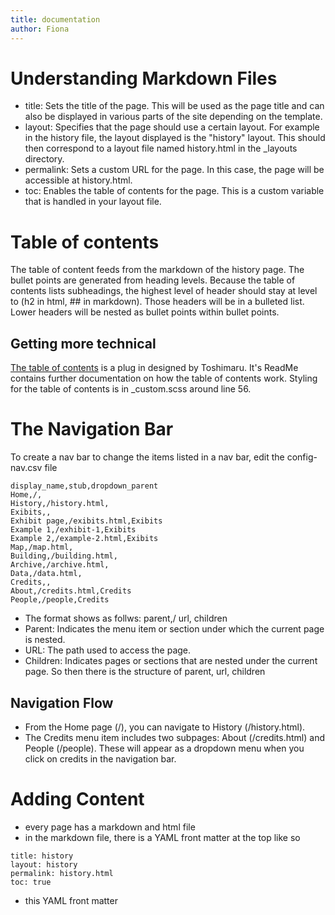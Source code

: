 ```yaml
---
title: documentation
author: Fiona
--- 
```

# Understanding Markdown Files
- title: Sets the title of the page. This will be used as the page title and can also be displayed in various parts of the site depending on the template.
- layout: Specifies that the page should use a certain layout. For example in the history file, the layout displayed is the "history" layout. This should then correspond to a layout file named history.html in the _layouts directory.
- permalink: Sets a custom URL for the page. In this case, the page will be accessible at history.html.
- toc: Enables the table of contents for the page. This is a custom variable that is handled in your layout file. 

# Table of contents
The table of content feeds from the markdown of the history page. The bullet points are generated from heading levels. Because the table of contents lists subheadings, the highest level of header should stay at level to (h2 in html, ## in markdown). Those headers will be in a bulleted list. Lower headers will be nested as bullet points within bullet points.

## Getting more technical 
[The table of contents](https://github.com/toshimaru/jekyll-toc?tab=readme-ov-file#generated-html) is a plug in designed by Toshimaru.  It's ReadMe contains further documentation on how the table of contents work. Styling for the table of contents is in _custom.scss around line 56. 

# The Navigation Bar 
To create a nav bar to change the items listed in a nav bar, edit the config-nav.csv file 
```
display_name,stub,dropdown_parent
Home,/,
History,/history.html,
Exibits,,
Exhibit page,/exibits.html,Exibits
Example 1,/exhibit-1,Exibits
Example 2,/example-2.html,Exibits
Map,/map.html,
Building,/building.html,
Archive,/archive.html,
Data,/data.html,
Credits,,
About,/credits.html,Credits
People,/people,Credits
```
- The format shows as follws: parent,/ url, children
- Parent: Indicates the menu item or section under which the current page is nested.
- URL: The path used to access the page.
- Children: Indicates pages or sections that are nested under the current page. 
So then there is the structure of parent, url, children

## Navigation Flow 
- From the Home page (/), you can navigate to History (/history.html).
- The Credits menu item includes two subpages: About (/credits.html) and People (/people). These will appear as a dropdown menu when you click on credits in the navigation bar. 

# Adding Content 
- every page has a markdown and html file
- in the markdown file, there is a YAML front matter at the top like so
```
title: history
layout: history
permalink: history.html
toc: true
```
- this YAML front matter 

    